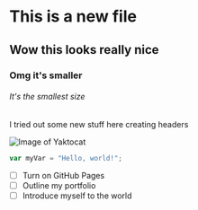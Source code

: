 # This is a new file
## Wow this looks really nice
### Omg it's smaller
###### It's the smallest size

I tried out some new stuff here creating headers

![Image of Yaktocat](https://octodex.github.com/images/yaktocat.png)

``` javascript
var myVar = "Hello, world!";
```
- [ ] Turn on GitHub Pages
- [ ] Outline my portfolio
- [ ] Introduce myself to the world
